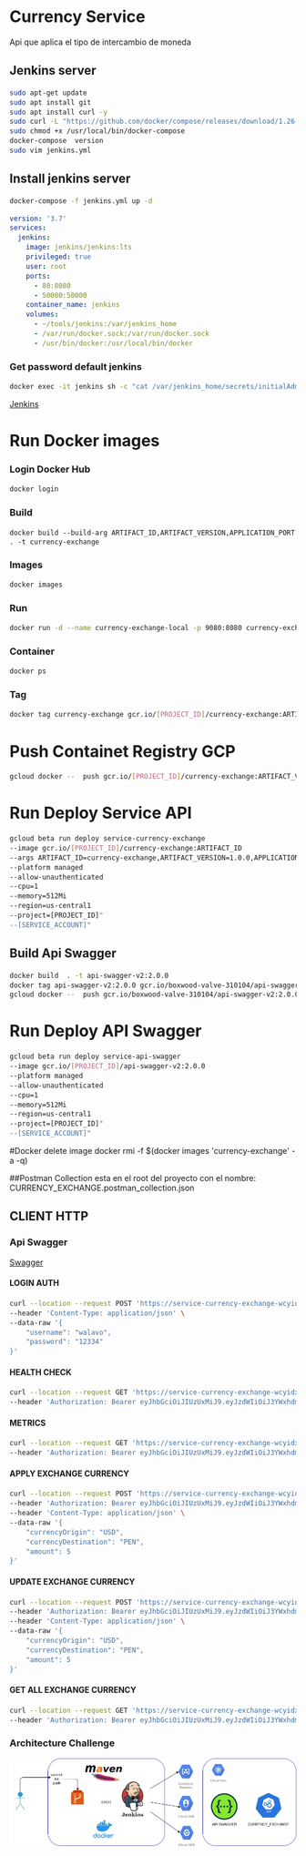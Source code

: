 # Currency Service
Api que aplica el tipo de intercambio de moneda


## Jenkins server

```bash
sudo apt-get update
sudo apt install git
sudo apt install curl -y
sudo curl -L "https://github.com/docker/compose/releases/download/1.26.2/docker-compose-$(uname -s)-$(uname -m)" -o /usr/local/bin/docker-compose
sudo chmod +x /usr/local/bin/docker-compose
docker-compose  version
sudo vim jenkins.yml
```
## Install jenkins server

```bash
docker-compose -f jenkins.yml up -d
```

```yaml
version: '3.7'
services:
  jenkins:
    image: jenkins/jenkins:lts
    privileged: true
    user: root
    ports:
      - 80:8080
      - 50000:50000
    container_name: jenkins
    volumes:
      - ~/tools/jenkins:/var/jenkins_home
      - /var/run/docker.sock:/var/run/docker.sock
      - /usr/bin/docker:/usr/local/bin/docker
```
### Get password default jenkins
```bash
docker exec -it jenkins sh -c "cat /var/jenkins_home/secrets/initialAdminPassword"
```

[Jenkins](http://jenkins-walavo.duckdns.org/)

# Run Docker images

### Login Docker Hub 
```bash
docker login
```

### Build 
```
docker build --build-arg ARTIFACT_ID,ARTIFACT_VERSION,APPLICATION_PORT . -t currency-exchange
```

### Images
```bash
docker images
```

### Run 
```bash
docker run -d --name currency-exchange-local -p 9080:8080 currency-exchange
```

### Container 
```bash
docker ps
```

### Tag
```bash
docker tag currency-exchange gcr.io/[PROJECT_ID]/currency-exchange:ARTIFACT_VERSION
```

# Push Containet Registry GCP

```bash
gcloud docker --  push gcr.io/[PROJECT_ID]/currency-exchange:ARTIFACT_VERSION
```

# Run Deploy Service API
```bash
gcloud beta run deploy service-currency-exchange
--image gcr.io/[PROJECT_ID]/currency-exchange:ARTIFACT_ID
--args ARTIFACT_ID=currency-exchange,ARTIFACT_VERSION=1.0.0,APPLICATION_PORT=8080 
--platform managed 
--allow-unauthenticated 
--cpu=1 
--memory=512Mi
--region=us-central1
--project=[PROJECT_ID]"
--[SERVICE_ACCOUNT]"
```

## Build Api Swagger

```bash
docker build  . -t api-swagger-v2:2.0.0
docker tag api-swagger-v2:2.0.0 gcr.io/boxwood-valve-310104/api-swagger-v2:2.0.0
gcloud docker --  push gcr.io/boxwood-valve-310104/api-swagger-v2:2.0.0
```

# Run Deploy API Swagger
```bash
gcloud beta run deploy service-api-swagger
--image gcr.io/[PROJECT_ID]/api-swagger-v2:2.0.0
--platform managed 
--allow-unauthenticated 
--cpu=1 
--memory=512Mi
--region=us-central1
--project=[PROJECT_ID]"
--[SERVICE_ACCOUNT]"
```

#Docker delete image
docker rmi -f $(docker images 'currency-exchange' -a -q)

##Postman Collection
esta en el root del proyecto con el nombre: CURRENCY_EXCHANGE.postman_collection.json


## CLIENT HTTP

### Api Swagger

[Swagger](https://service-api-swagger-wcyidxth5q-uc.a.run.app/)
 
#### LOGIN AUTH

```bash
curl --location --request POST 'https://service-currency-exchange-wcyidxth5q-uc.a.run.app/authentication' \
--header 'Content-Type: application/json' \
--data-raw '{
    "username": "walavo",
    "password": "12334"
}'
```

#### HEALTH CHECK

```bash
curl --location --request GET 'https://service-currency-exchange-wcyidxth5q-uc.a.run.app/health' \
--header 'Authorization: Bearer eyJhbGciOiJIUzUxMiJ9.eyJzdWIiOiJ3YWxhdm8iLCJleHAiOjE2MTc4Nzg4NDAsImlhdCI6MTYxNzg2MDg0MH0.9WxgXrdYx40YbjPO1cWYXQ8nti4IMoB2ZfEqv2Lo-fDXe8j86BlcmF4YXaewy-H74iJLDKVrB_ydSylEF_JfQQ'
```


#### METRICS

```bash
curl --location --request GET 'https://service-currency-exchange-wcyidxth5q-uc.a.run.app/metrics' \
--header 'Authorization: Bearer eyJhbGciOiJIUzUxMiJ9.eyJzdWIiOiJ3YWxhdm8iLCJleHAiOjE2MTc5MDQwNjMsImlhdCI6MTYxNzg4NjA2M30.EK9MtPmlYKkNuLlXwF-3ga58ndzAnvcqS8Zhiu7Pmi7QtVBEEvIhoVEtyXfaOrt2RLA-NTy6V-eD4OY0soCvpg'
```


#### APPLY EXCHANGE CURRENCY

```bash
curl --location --request POST 'https://service-currency-exchange-wcyidxth5q-uc.a.run.app/api/v1/currency-exchange' \
--header 'Authorization: Bearer eyJhbGciOiJIUzUxMiJ9.eyJzdWIiOiJ3YWxhdm8iLCJleHAiOjE2MTc4NzA5MjQsImlhdCI6MTYxNzg1MjkyNH0.FqiL-gt75wCE41wCh-b2V2djsgx0lQqrKkuzdMmgSgDXab8pzoRUkPTMp2H4D1zkR1UEWM3ORol6jzHwnpLfHw' \
--header 'Content-Type: application/json' \
--data-raw '{
    "currencyOrigin": "USD",
    "currencyDestination": "PEN",
    "amount": 5
}'
```

#### UPDATE EXCHANGE CURRENCY

```bash
curl --location --request POST 'https://service-currency-exchange-wcyidxth5q-uc.a.run.app/api/v1/currency-exchange' \
--header 'Authorization: Bearer eyJhbGciOiJIUzUxMiJ9.eyJzdWIiOiJ3YWxhdm8iLCJleHAiOjE2MTc4NzA5MjQsImlhdCI6MTYxNzg1MjkyNH0.FqiL-gt75wCE41wCh-b2V2djsgx0lQqrKkuzdMmgSgDXab8pzoRUkPTMp2H4D1zkR1UEWM3ORol6jzHwnpLfHw' \
--header 'Content-Type: application/json' \
--data-raw '{
    "currencyOrigin": "USD",
    "currencyDestination": "PEN",
    "amount": 5
}'
```
#### GET ALL EXCHANGE CURRENCY

```bash
curl --location --request GET 'https://service-currency-exchange-wcyidxth5q-uc.a.run.app/api/v1/currency-exchange' \
--header 'Authorization: Bearer eyJhbGciOiJIUzUxMiJ9.eyJzdWIiOiJ3YWxhdm8iLCJleHAiOjE2MTc5MDQwNjMsImlhdCI6MTYxNzg4NjA2M30.EK9MtPmlYKkNuLlXwF-3ga58ndzAnvcqS8Zhiu7Pmi7QtVBEEvIhoVEtyXfaOrt2RLA-NTy6V-eD4OY0soCvpg'
```

### Architecture Challenge

![arqhi](./image/DEMO_CURRENCY_EXCHANGE.jpg)